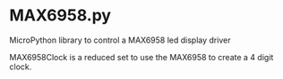# MAX6958.py
MicroPython library to control a MAX6958 led display driver

MAX6958Clock is a reduced set to use the MAX6958 to create a 4 digit clock.
